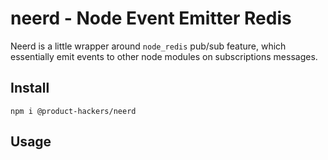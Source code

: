 # neerd - Node Event Emitter Redis

Neerd is a little wrapper around `node_redis` pub/sub feature, which essentially emit events to other node modules on subscriptions messages.

## Install
`npm i @product-hackers/neerd`

## Usage
